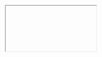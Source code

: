 <iframe> https://cdn.discordapp.com/attachments/853716840232648774/902273895569170482/SBC.pdf </iframe>
